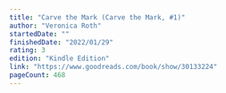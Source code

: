 ```yaml
---
title: "Carve the Mark (Carve the Mark, #1)"
author: "Veronica Roth"
startedDate: ""
finishedDate: "2022/01/29"
rating: 3
edition: "Kindle Edition"
link: "https://www.goodreads.com/book/show/30133224"
pageCount: 468
---
```




